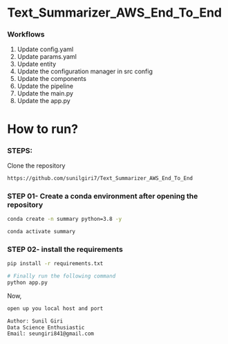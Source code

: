 # Text_Summarizer_AWS_End_To_End

### Workflows

1. Update config.yaml
2. Update params.yaml
3. Update entity
4. Update the configuration manager in src config
5. Update the components
6. Update the pipeline
7. Update the main.py
8. Update the app.py

# How to run?
### STEPS:

Clone the repository

```bash
https://github.com/sunilgiri7/Text_Summarizer_AWS_End_To_End
```
### STEP 01- Create a conda environment after opening the repository

```bash
conda create -n summary python=3.8 -y
```

```bash
conda activate summary
```


### STEP 02- install the requirements
```bash
pip install -r requirements.txt
```


```bash
# Finally run the following command
python app.py
```

Now,
```bash
open up you local host and port
```


```bash
Author: Sunil Giri
Data Science Enthusiastic
Email: seungiri841@gmail.com
```